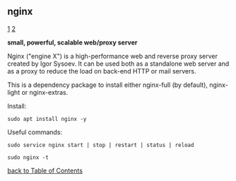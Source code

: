 ## nginx

[1](https://www.raspberrypi.org/documentation/remote-access/web-server/nginx.md)
[2](https://docs.nginx.com/nginx/admin-guide/security-controls/controlling-access-proxied-tcp/)

**small, powerful, scalable web/proxy server**

Nginx ("engine X") is a high-performance web and reverse proxy server created by Igor Sysoev. It can be used both as a standalone web server and as a proxy to reduce the load on back-end HTTP or mail servers.

This is a dependency package to install either nginx-full (by default), nginx-light or nginx-extras.

Install:

`sudo apt install nginx -y`

Useful commands:

`sudo service nginx start | stop | restart | status | reload`

`sudo nginx -t`

[back to Table of Contents](https://gist.github.com/4mirul/31567683d3f5490f0161b62fbb98849f#table-of-contents)
